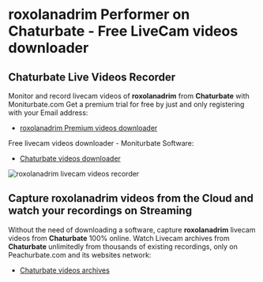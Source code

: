 # roxolanadrim Performer on Chaturbate - Free LiveCam videos downloader

## Chaturbate Live Videos Recorder

Monitor and record livecam videos of **roxolanadrim** from **Chaturbate** with Moniturbate.com
Get a premium trial for free by just and only registering with your Email address:
* [roxolanadrim Premium videos downloader](https://moniturbate.com/request-demo-licence-key.html)

Free livecam videos downloader - Moniturbate Software:
* [Chaturbate videos downloader](https://moniturbate.com/moniturbate-download-software.html)

![roxolanadrim livecam videos recorder](https://peachurnet.com/templates/moniturbate-software.png)


## Capture roxolanadrim videos from the Cloud and watch your recordings on Streaming

Without the need of downloading a software, capture **roxolanadrim** livecam videos from **Chaturbate** 100% online.
Watch Livecam archives from **Chaturbate** unlimitedly from thousands of existing recordings, only on Peachurbate.com and its websites network:
* [Chaturbate videos archives](https://peachurnet.com/)
